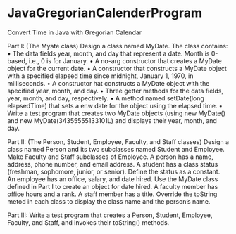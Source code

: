 # JavaGregorianCalenderProgram

Convert Time in Java with Gregorian Calendar

Part I: (The Myate class) Design a class named MyDate. The class contains:
•	The data fields year, month, and day that represent a date. Month is 0-based, i.e., 0 is for January.
•	A no-arg constructor that creates a MyDate object for the current date.
•	A constructor that constructs a MyDate object with a specified elapsed time since midnight, January 1, 1970, in milliseconds.
•	A constructor hat constructs a MyDate object with the specified year, month, and day.
•	Three getter methods for the data fields, year, month, and day, respectively.
•	A method named setDate(long elapsedTime) that  sets a enw date for the object using the elapsed time.
•	Write a test program that creates two MyDate objects (using new MyDate() and new MyDate(34355555133101L) and displays their year, month, and day.

Part II: (The Person, Student, Employee, Faculty, and Staff classes) Design a class named Person and its two subclasses named Student and Employee.
Make Faculty and Staff subclasses of Employee. A person has a name,  address, phone number, and email address. A student has a class status (freshman, sophomore, junior, or senior). 
Define the status as a constant. An employee has an office, salary, and date hired. Use the MyDate class defined in Part I to create an object for date hired. 
A faculty member has office hours and a rank. A staff member has a title.  Override the toString metod in each class to display the class name and the person’s name. 

Part III: Write a test program that creates a Person, Student, Employee, Faculty, and Staff, and invokes their toString() methods.

